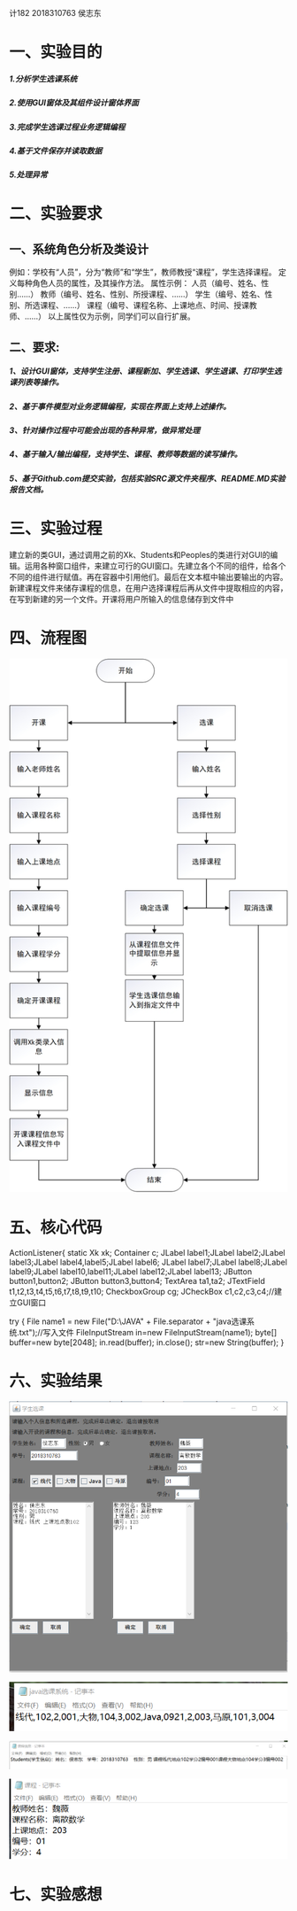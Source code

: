 计182 2018310763 侯志东
# 一、实验目的
##### 1.分析学生选课系统
##### 2.使用GUI窗体及其组件设计窗体界面
##### 3.完成学生选课过程业务逻辑编程
##### 4.基于文件保存并读取数据
##### 5.处理异常
# 二、实验要求
## 一、系统角色分析及类设计
例如：学校有“人员”，分为“教师”和“学生”，教师教授“课程”，学生选择课程。
定义每种角色人员的属性，及其操作方法。
属性示例：	人员（编号、姓名、性别……）
教师（编号、姓名、性别、所授课程、……）
			学生（编号、姓名、性别、所选课程、……）
			课程（编号、课程名称、上课地点、时间、授课教师、……）
以上属性仅为示例，同学们可以自行扩展。

## 二、要求:
##### 1、设计GUI窗体，支持学生注册、课程新加、学生选课、学生退课、打印学生选课列表等操作。
##### 2、基于事件模型对业务逻辑编程，实现在界面上支持上述操作。
##### 3、针对操作过程中可能会出现的各种异常，做异常处理
##### 4、基于输入/输出编程，支持学生、课程、教师等数据的读写操作。
##### 5、基于Github.com提交实验，包括实验SRC源文件夹程序、README.MD实验报告文档。

# 三、实验过程
   建立新的类GUI，通过调用之前的Xk、Students和Peoples的类进行对GUI的编辑。运用各种窗口组件，来建立可行的GUI窗口。先建立各个不同的组件，给各个不同的组件进行赋值。再在容器中引用他们。最后在文本框中输出要输出的内容。新建课程文件来储存课程的信息，在用户选择课程后再从文件中提取相应的内容，在写到新建的另一个文件。开课将用户所输入的信息储存到文件中
# 四、流程图
![](https://github.com/houzhidong/shiyan5/blob/master/%E6%B5%81%E7%A8%8B%E5%9B%BE.jpg)
# 五、核心代码
ActionListener{ static Xk xk;
	Container c;
	JLabel label1;JLabel label2;JLabel label3;JLabel label4,label5;JLabel label6;
	JLabel label7;JLabel label8;JLabel label9;JLabel label10,label11;JLabel label12;JLabel label13;
	JButton button1,button2;
	JButton button3,button4;
	TextArea ta1,ta2;
	JTextField t1,t2,t3,t4,t5,t6,t7,t8,t9,t10;
	CheckboxGroup cg;
	JCheckBox c1,c2,c3,c4;//建立GUI窗口
	

 try {
	    	File name1 = new File("D:\\JAVA" + File.separator + "java选课系统.txt");//写入文件
	    	 FileInputStream in=new FileInputStream(name1);
	    	 byte[] buffer=new byte[2048];
	    	 in.read(buffer);
	    	 in.close();
	    	 str=new String(buffer);
	    }
# 六、实验结果
![](https://github.com/houzhidong/shiyan5/blob/master/yuxing.png)

![](https://github.com/houzhidong/shiyan5/blob/master/1.png)

![](https://github.com/houzhidong/shiyan5/blob/master/2.png)

![](https://github.com/houzhidong/shiyan5/blob/master/3.png)
# 七、实验感想




